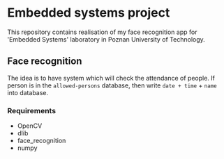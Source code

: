 # Embedded systems project
This repository contains realisation of my face recognition app for 'Embedded Systems' laboratory in Poznan University of Technology.

## Face recognition
The idea is to have system which will check the attendance of people. If person is in the `allowed-persons` database, then write `date + time` + `name` into database.

### Requirements
* OpenCV
* dlib
* face_recognition
* numpy
